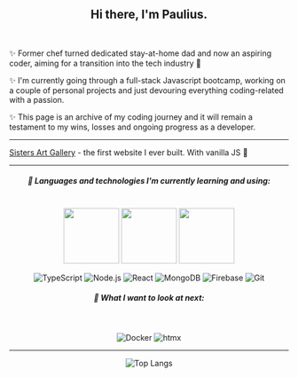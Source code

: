 <h2 align="center">
Hi there, I'm Paulius.
</h2>
<br />
<div>
  
✨ Former chef turned dedicated stay-at-home dad and now an aspiring coder, aiming for a transition into the tech industry :raised_hands:

✨ I'm currently going through a full-stack Javascript bootcamp, working on a couple of personal projects and just devouring everything coding-related with a passion.

✨ This page is an archive of my coding journey and it will remain a testament to my wins, losses and ongoing progress as a developer.
</div>

<hr/>
  
[Sisters Art Gallery](https://sistersartgallery.netlify.app/) - the first website I ever built. With vanilla JS 🤡


---

<div align="center">
  
##### 🌱 Languages and technologies I'm currently learning and using:
<br />
  
<img src="https://img.shields.io/badge/-HTML-000?&logo=HTML5" width="100">
<img src="https://img.shields.io/badge/-CSS-000?&logo=CSS3" width="100">
<img src="https://img.shields.io/badge/-JavaScript-000?&logo=JavaScript" width="100">

![TypeScript](https://img.shields.io/badge/-TypeScript-000?&logo=TypeScript)
![Node.js](https://img.shields.io/badge/-Node.js-000?&logo=node.js) 
![React](https://img.shields.io/badge/-React-000?&logo=React)
![MongoDB](https://img.shields.io/badge/-MongoDB-000?&logo=MongoDB)
![Firebase](https://img.shields.io/badge/-Firestore-000?&logo=Firebase)
![Git](https://img.shields.io/badge/-Git-000?&logo=Git)
<br />

##### :telescope: What I want to look at next:
<br />

![Docker](https://img.shields.io/badge/-Docker-000?&logo=Docker)
![htmx](https://img.shields.io/badge/-htmx-000?&logo=htmx)

</div>

  ---
  
<div align="center">

![Top Langs](https://github-readme-stats.vercel.app/api/top-langs/?username=pauliusgin&exclude_repo=pauliusgin,HTML,JavaScript,TypeScript,react-shop.react-shop-backend&layout=compact&hide_border=true&bg_color=0D1117&title_color=ffffff&text_color=ffffff)
  
</div>
